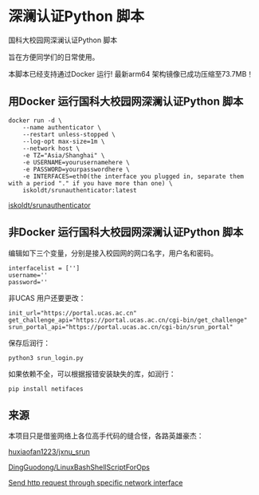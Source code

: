 # 深澜认证Python 脚本
国科大校园网深澜认证Python 脚本

旨在方便同学们的日常使用。

本脚本已经支持通过Docker 运行!
最新arm64 架构镜像已成功压缩至73.7MB！

## 用Docker 运行国科大校园网深澜认证Python 脚本

```
docker run -d \
    --name authenticator \
    --restart unless-stopped \
    --log-opt max-size=1m \
    --network host \
    -e TZ="Asia/Shanghai" \
    -e USERNAME=yourusernamehere \
    -e PASSWORD=yourpasswordhere \
    -e INTERFACES=eth0(the interface you plugged in, separate them with a period "." if you have more than one) \
    iskoldt/srunauthenticator:latest
```

[iskoldt/srunauthenticator](https://hub.docker.com/repository/docker/iskoldt/srunauthenticator)

## 非Docker 运行国科大校园网深澜认证Python 脚本

编辑如下三个变量，分别是接入校园网的网口名字，用户名和密码。

```
interfacelist = ['']
username=''
password=''
```

非UCAS 用户还要更改：

```
init_url="https://portal.ucas.ac.cn"
get_challenge_api="https://portal.ucas.ac.cn/cgi-bin/get_challenge"
srun_portal_api="https://portal.ucas.ac.cn/cgi-bin/srun_portal"
```

保存后润行：

```
python3 srun_login.py
```

如果依赖不全，可以根据报错安装缺失的库，如润行：
```
pip install netifaces
```


## 来源
本项目只是借鉴网络上各位高手代码的缝合怪，各路英雄豪杰：

[huxiaofan1223/jxnu_srun](https://github.com/huxiaofan1223/jxnu_srun)

[DingGuodong/LinuxBashShellScriptForOps](https://github.com/DingGuodong/LinuxBashShellScriptForOps/blob/master/projects/WindowsSystemOps/Network/getNetworkStatus.py)

[Send http request through specific network interface](https://stackoverflow.com/questions/48996494/send-http-request-through-specific-network-interface)
